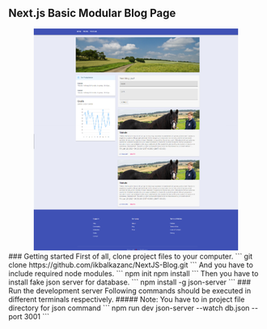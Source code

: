 ## Next.js Basic Modular Blog Page
<div align="center">
<img src="https://raw.githubusercontent.com/ikbalkazanc/NextJS-Blog/master/public/demo.png" alt="Logo" width="80%" >
 </div>
### Getting started
First of all, clone project files to your computer. 
```
git clone https://github.com/ikbalkazanc/NextJS-Blog.git
```
And you have to include required node modules. 
```
npm init
npm install
```
Then you have to install fake json server for database.
```
npm install -g json-server
```
### Run the development server
Following commands should be executed in different terminals respectively.
##### Note: You have to in project file directory for json command
```
npm run  dev
json-server --watch db.json --port 3001
```
